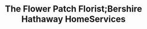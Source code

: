 ---
title: "The Flower Patch Florist;Bershire Hathaway HomeServices"
url: /woodruff/the-flower-patch-florist-bershire-hathaway-homeservices/
shop: florist
---